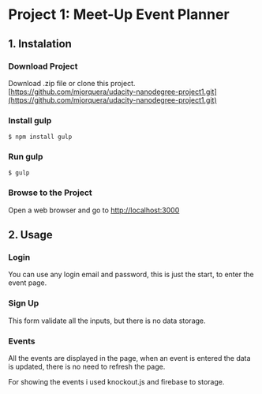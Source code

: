 # Project 1: Meet-Up Event Planner
## 1. Instalation

### Download Project

Download .zip file or clone this project.
[https://github.com/mjorquera/udacity-nanodegree-project1.git](https://github.com/mjorquera/udacity-nanodegree-project1.git)

### Install gulp
```
$ npm install gulp
```

### Run gulp

```
$ gulp
```

### Browse to the Project
Open a web browser and go to [http://localhost:3000](http://localhost:3000)

## 2. Usage

### Login

You can use any login email and password, this is just the start, to enter the event page.

### Sign Up

This form validate all the inputs, but there is no data storage.

### Events

All the events are displayed in the page, when an event is entered the data is updated, there is no need to refresh the page.

For showing the events i used knockout.js and firebase to storage.

